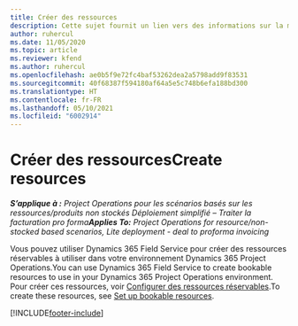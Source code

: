 ```yaml
---
title: Créer des ressources
description: Cette sujet fournit un lien vers des informations sur la manière de créer des ressources réservables.
author: ruhercul
ms.date: 11/05/2020
ms.topic: article
ms.reviewer: kfend
ms.author: ruhercul
ms.openlocfilehash: ae0b5f9e72fc4baf53262dea2a5798add9f83531
ms.sourcegitcommit: 40f68387f594180af64a5e5c748b6efa188bd300
ms.translationtype: HT
ms.contentlocale: fr-FR
ms.lasthandoff: 05/10/2021
ms.locfileid: "6002914"
---
```

# <a name="create-resources"></a><span data-ttu-id="cf524-103">Créer des ressources</span><span class="sxs-lookup"><span data-stu-id="cf524-103">Create resources</span></span>

<span data-ttu-id="cf524-104">_**S’applique à :** Project Operations pour les scénarios basés sur les ressources/produits non stockés Déploiement simplifié – Traiter la facturation pro forma_</span><span class="sxs-lookup"><span data-stu-id="cf524-104">_**Applies To:** Project Operations for resource/non-stocked based scenarios, Lite deployment - deal to proforma invoicing_</span></span>

<span data-ttu-id="cf524-105">Vous pouvez utiliser Dynamics 365 Field Service pour créer des ressources réservables à utiliser dans votre environnement Dynamics 365 Project Operations.</span><span class="sxs-lookup"><span data-stu-id="cf524-105">You can use Dynamics 365 Field Service to create bookable resources to use in your Dynamics 365 Project Operations environment.</span></span> <span data-ttu-id="cf524-106">Pour créer ces ressources, voir [Configurer des ressources réservables](/dynamics365/field-service/set-up-bookable-resources).</span><span class="sxs-lookup"><span data-stu-id="cf524-106">To create these resources, see [Set up bookable resources](/dynamics365/field-service/set-up-bookable-resources).</span></span>


[!INCLUDE[footer-include](../includes/footer-banner.md)]
